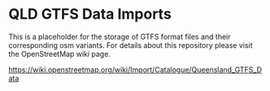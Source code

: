 QLD GTFS Data Imports
=====================

This is a placeholder for the storage of GTFS format files and their corresponding osm variants.  For details about this repository please visit the OpenStreetMap wiki page.

https://wiki.openstreetmap.org/wiki/Import/Catalogue/Queensland_GTFS_Data
